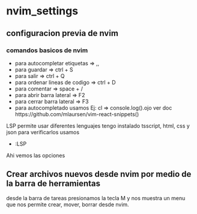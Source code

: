 # nvim_settings

<h2> configuracion previa de nvim </h2>

<h3>comandos basicos de nvim</h3>


<ul>
<li> para autocompletar etiquetas => ,,</li>
<li>para guardar => ctrl + S</li>
<li>para salir => ctrl + Q</li>
<li>para ordenar lineas de codigo => ctrl + D</li>
<li>para comentar => space + /</li>
<li>para abrir barra lateral => F2 </li>
<li>para cerrar barra lateral => F3 </li>
<li>para autocompletado usamos <tab> Ej: cl => console.log().ojo ver doc https://github.com/mlaursen/vim-react-snippets()</li>
</ul>

<p>
LSP permite usar diferentes lenguajes tengo instalado tsscript, html, css y json
para verificarlos usamos 

<ul><li> :LSP </li></ul>
Ahi vemos las opciones
</P>


<h2>Crear archivos nuevos desde nvim por medio de la barra de herramientas</h2>
<p>desde la barra de tareas presionamos la tecla M y nos muestra un menu 
que nos permite crear, mover, borrar desde nvim.</p>
